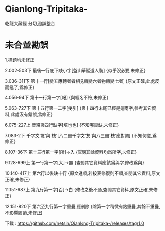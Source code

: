 # Qianlong-Tripitaka-
乾龍大藏經 分切,勘誤整合

# 未合並勘誤
1.標題均未修正

2.002-503下 最後一行底下缺小字[盤山華巖道人裝] {似乎沒必要,未修正} 

3.036-311下 第十一行[變五應轉者者相見轉變六者物轉變七者] {原文正確,此處反而亂了,爲修正}

4.056-94下 第十一行第一字[報] {與經名不符,未修正}

5.063-727下 第十五行第一二字[曳引] {第十四行末尾已經是這兩字,參考其它資料,此處沒有錯誤,爲修正}

6.075-227上 音釋第四行缺字[培也也] {不知哪裏缺,未修正}

7.083-2下 千字文'友'與'枝'[八二冊千字文'友'與八三冊'枝'應對調] {不知何意,爲修正}

8.107-36下 第十三行第一字[所]->入 {查閱其餘資料均爲所字,未修正}

9.128-699上 第一行第一字[大]->無 {查閱其它資料應該爲與字,修改爲與}

10.140-417上 第六行以後缺十行 {原文通順,若按表修復則不順,查閱其它資料,原文正確,未修正}

11.151-687上 第九行第一字[百]->白 {修改之後不通,查閱其它資料,原文正確,未修正}

12.151-820下 第六至九行第一字重疊,應刪除 {除第一字稍微有點重疊,其餘不重疊,不影響閱讀,未修正}

下載 : https://github.com/netsin/Qianlong-Tripitaka-/releases/tag/1.0
